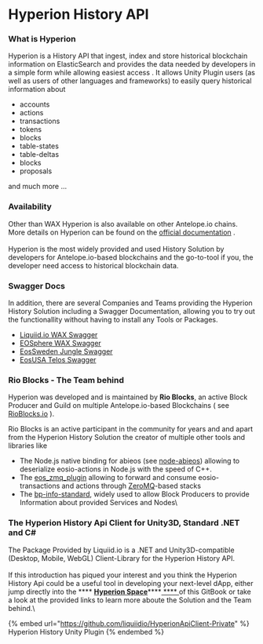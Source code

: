 # Hyperion History API

### What is Hyperion

Hyperion is a History API that ingest, index and store historical blockchain information on ElasticSearch and provides the data needed by developers in a simple form while allowing easiest access . It allows Unity Plugin users (as well as users of other languages and frameworks) to easily query historical information about

* accounts
* actions
* transactions
* tokens
* blocks
* table-states
* table-deltas
* blocks
* proposals

and much more ...&#x20;

### Availability

Other than WAX Hyperion is also available on other Antelope.io chains. More details on Hyperion can be found on the [official documentation](https://hyperion.docs.eosrio.io/) .\
\
Hyperion is the most widely provided and used History Solution by developers for Antelope.io-based blockchains and the go-to-tool if you, the developer need access to historical blockchain data.

### Swagger Docs

In addition, there are several Companies and Teams providing the Hyperion History Solution including a Swagger Documentation, allowing you to try out the functionallity without having to install any Tools or Packages.

* [Liquiid.io WAX Swagger](https://api.wax.liquidstudios.io/v2/docs/static/index.html)
* [EOSphere WAX Swagger](http://wax.eosphere.io/v2/docs/static/index.html#/)
* [EosSweden Jungle Swagger](https://jungle.eossweden.org/v2/docs/static/index.html)
* [EosUSA Telos Swagger](https://telos.eosusa.io/v2/docs/static/index.html)

### Rio Blocks - The Team behind

Hyperion was developed and is maintained by **Rio Blocks**, an active Block Producer and Guild on multiple Antelope.io-based Blockchains ( see [RioBlocks.io](https://rioblocks.io/) ).&#x20;

Rio Blocks is an active participant in the community for years and and apart from the Hyperion History Solution the creator of multiple other tools and libraries like

* The Node.js native binding for abieos (see [node-abieos](https://github.com/eosrio/node-abieos)) allowing to deserialize eosio-actions in Node.js with the speed of C++.
* The [eos\_zmq\_plugin](https://github.com/eosrio/eos\_zmq\_plugin) allowing to forward and consume eosio-transactions and actions through [ZeroMQ](https://de.wikipedia.org/wiki/ZeroMQ)-based stacks
* The [bp-info-standard](https://github.com/eosrio/bp-info-standard), widely used to allow Block Producers to provide Information about provided Services and Nodes\


### The Hyperion History Api Client for Unity3D, Standard .NET and C\#

The Package Provided by Liquiid.io is a .NET and Unity3D-compatible (Desktop, Mobile, WebGL) Client-Library for the Hyperion History API. \
\
If this introduction has piqued your interest and you think the Hyperion History Api could be a useful tool in developing your next-level dApp, either jump directly into the **** [**Hyperion Space**](https://app.gitbook.com/o/Sd7hm2B4HSaYXGsBxj86/s/4FHhtnO6QhgR0r2ZTKQP/)****[ **** ](https://app.gitbook.com/o/Sd7hm2B4HSaYXGsBxj86/s/4FHhtnO6QhgR0r2ZTKQP/)of this GitBook or take a look at the provided links to learn more aboute the Solution and the Team behind.\


{% embed url="https://github.com/liquiidio/HyperionApiClient-Private" %}
Hyperion History Unity Plugin
{% endembed %}
